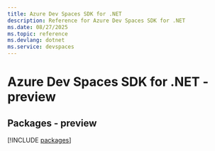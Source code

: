 ```yaml
---
title: Azure Dev Spaces SDK for .NET
description: Reference for Azure Dev Spaces SDK for .NET
ms.date: 08/27/2025
ms.topic: reference
ms.devlang: dotnet
ms.service: devspaces
---
```

# Azure Dev Spaces SDK for .NET - preview
## Packages - preview
[!INCLUDE [packages](dev-spaces-index.md)]